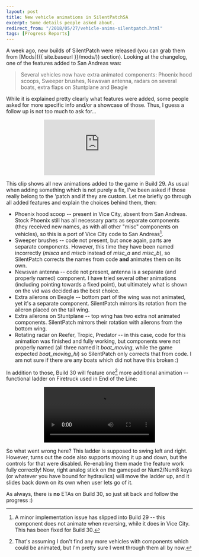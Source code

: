 ```yaml
---
layout: post
title: New vehicle animations in SilentPatchSA
excerpt: Some details people asked about.
redirect_from: "/2018/05/27/vehicle-anims-silentpatch.html"
tags: [Progress Reports]
---
```

A week ago, new builds of SilentPatch were released (you can grab them from [Mods]({{ site.baseurl }}/mods/)) section). Looking at the changelog, one of the features added to San Andreas was:

> Several vehicles now have extra animated components: Phoenix hood scoops, Sweeper brushes, Newsvan antenna, radars on several boats, extra flaps on Stuntplane and Beagle

While it is explained pretty clearly what features were added, some people asked for more specific info and/or a showcase of those. Thus, I guess a follow up is not too much to ask for...

<div align="center" class="video-container">
<iframe src="https://www.youtube.com/embed/ZLvFfPGG32o" frameborder="0" allowfullscreen></iframe>
</div>

This clip shows all new animations added to the game in Build 29. As usual when adding something which is not purely a fix, I've been asked if those really belong to the 'patch and if they are custom.
Let me briefly go through all added features and explain the choices behind them, then:

- Phoenix hood scoop -- present in Vice City, absent from San Andreas. Stock Phoenix still has all necessary parts as separate components
(they received new names, as with all other "misc" components on vehicles), so this is a port of Vice City code to San Andreas[^1].
- Sweeper brushes -- code not present, but once again, parts are separate components. However, this time they have been named incorrectly (*misca* and *miscb* instead of *misc_a* and *misc_b*),
so SilentPatch corrects the names from code **and** animates them on its own.
- Newsvan antenna -- code not present, antenna is a separate (and properly named) component. I have tried several other animations (including pointing towards a fixed point),
but ultimately what is shown on the vid was decided as the best choice.
- Extra ailerons on Beagle -- bottom part of the wing was not animated, yet it's a separate component. SilentPatch mirrors its rotation from the aileron placed on the tail wing.
- Extra ailerons on Stuntplane -- top wing has two extra not animated components. SilentPatch mirrors their rotation with ailerons from the bottom wing.
- Rotating radar on Reefer, Tropic, Predator -- in this case, code for this animation was finished and fully working, but components were not properly named (all three named it *boat_moving*, while the game expected *boat_moving_hi*) so SilentPatch only corrects that from code.
I am not sure if there are any boats which did not have this broken :)

In addition to those, Build 30 will feature one[^2] more additional animation -- functional ladder on Firetruck used in End of the Line:

<p align="center">
<video preload="auto" autoplay="autoplay" loop="loop" style="max-width: 90%; height: auto;">
  <source src="https://i.imgur.com/sLN1J3E.mp4" type="video/mp4">
</video>
</p>

So what went wrong here? This ladder is supposed to swing left and right. However, turns out the code also supports moving it up and down, but the controls for that were disabled.
Re-enabling them made the feature work fully correctly! Now, right analog stick on the gamepad or Num2/Num8 keys (or whatever you have bound for hydraulics) will move the ladder up,
and it slides back down on its own when user lets go of it.

As always, there is **no** ETAs on Build 30, so just sit back and follow the progress :)

[^1]: A minor implementation issue has slipped into Build 29 -- this component does not animate when reversing, while it does in Vice City. This has been fixed for Build 30.
[^2]: That's assuming I don't find any more vehicles with components which could be animated, but I'm pretty sure I went through them all by now.
